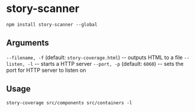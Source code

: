 # story-scanner

`npm install story-scanner --global`

## Arguments

`--filename, -f` (default: `story-coverage.html`) -- outputs HTML to a file
`--listen, -l` -- starts a HTTP server
`--port, -p` (default: `6060`) -- sets the port for HTTP server to listen on

## Usage

`story-coverage src/components src/containers -l`

